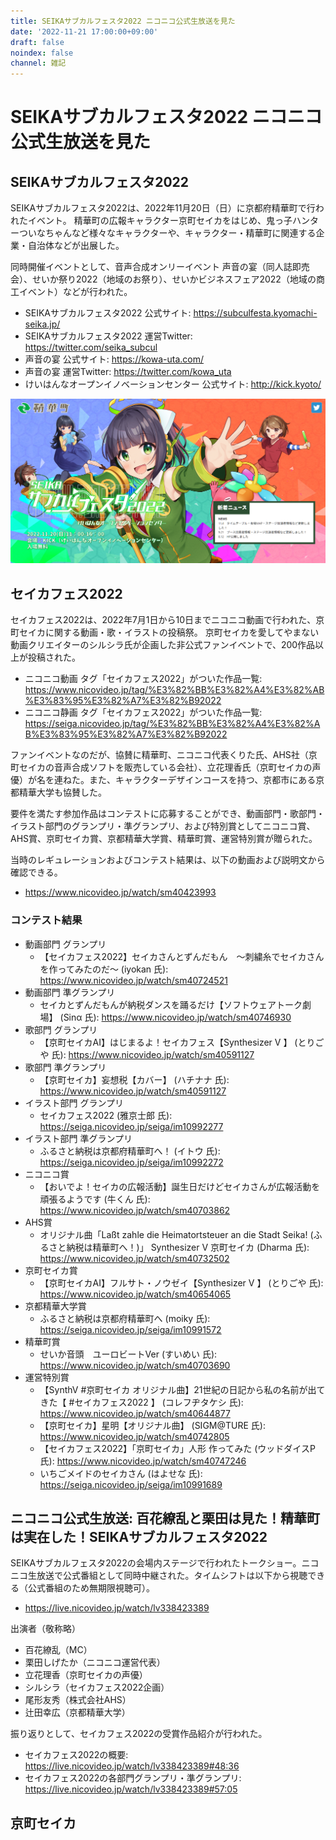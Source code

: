 ```yaml
---
title: SEIKAサブカルフェスタ2022 ニコニコ公式生放送を見た
date: '2022-11-21 17:00:00+09:00'
draft: false
noindex: false
channel: 雑記
---
```

# SEIKAサブカルフェスタ2022 ニコニコ公式生放送を見た

## SEIKAサブカルフェスタ2022

SEIKAサブカルフェスタ2022は、2022年11月20日（日）に京都府精華町で行われたイベント。
精華町の広報キャラクター京町セイカをはじめ、鬼っ子ハンターついなちゃんなど様々なキャラクターや、キャラクター・精華町に関連する企業・自治体などが出展した。

同時開催イベントとして、音声合成オンリーイベント 声音の宴（同人誌即売会）、せいか祭り2022（地域のお祭り）、せいかビジネスフェア2022（地域の商工イベント）などが行われた。

- SEIKAサブカルフェスタ2022 公式サイト: <https://subculfesta.kyomachi-seika.jp/>
- SEIKAサブカルフェスタ2022 運営Twitter: <https://twitter.com/seika_subcul>
- 声音の宴 公式サイト: <https://kowa-uta.com/>
- 声音の宴 運営Twitter: <https://twitter.com/kowa_uta>
- けいはんなオープンイノベーションセンター 公式サイト: <http://kick.kyoto/>

![](images/website.png)


## セイカフェス2022

セイカフェス2022は、2022年7月1日から10日までニコニコ動画で行われた、京町セイカに関する動画・歌・イラストの投稿祭。
京町セイカを愛してやまない動画クリエイターのシルシラ氏が企画した非公式ファンイベントで、200作品以上が投稿された。

- ニコニコ動画 タグ「セイカフェス2022」がついた作品一覧: <https://www.nicovideo.jp/tag/%E3%82%BB%E3%82%A4%E3%82%AB%E3%83%95%E3%82%A7%E3%82%B92022>
- ニコニコ静画 タグ「セイカフェス2022」がついた作品一覧: <https://seiga.nicovideo.jp/tag/%E3%82%BB%E3%82%A4%E3%82%AB%E3%83%95%E3%82%A7%E3%82%B92022>

ファンイベントなのだが、協賛に精華町、ニコニコ代表くりた氏、AHS社（京町セイカの音声合成ソフトを販売している会社）、立花理香氏（京町セイカの声優）が名を連ねた。また、キャラクターデザインコースを持つ、京都市にある京都精華大学も協賛した。

要件を満たす参加作品はコンテストに応募することができ、動画部門・歌部門・イラスト部門のグランプリ・準グランプリ、および特別賞としてニコニコ賞、AHS賞、京町セイカ賞、京都精華大学賞、精華町賞、運営特別賞が贈られた。

当時のレギュレーションおよびコンテスト結果は、以下の動画および説明文から確認できる。

- <https://www.nicovideo.jp/watch/sm40423993>


### コンテスト結果

- 動画部門 グランプリ
  - 【セイカフェス2022】セイカさんとずんだもん　～刺繍糸でセイカさんを作ってみたのだ～ (iyokan 氏): <https://www.nicovideo.jp/watch/sm40724521>
- 動画部門 準グランプリ
  - セイカとずんだもんが納税ダンスを踊るだけ【ソフトウェアトーク劇場】 (Sinα 氏): <https://www.nicovideo.jp/watch/sm40746930>
- 歌部門 グランプリ
  - 【京町セイカAI】はじまるよ！セイカフェス【Synthesizer V 】 (とりごや 氏): <https://www.nicovideo.jp/watch/sm40591127>
- 歌部門 準グランプリ
  - 【京町セイカ】妄想税【カバー】 (ハチナナ 氏): <https://www.nicovideo.jp/watch/sm40591127>
- イラスト部門 グランプリ
  - セイカフェス2022 (雅京士郎 氏): <https://seiga.nicovideo.jp/seiga/im10992277>
- イラスト部門 準グランプリ
  - ふるさと納税は京都府精華町へ！ (イトウ 氏): <https://seiga.nicovideo.jp/seiga/im10992272>
- ニコニコ賞
  - 【おいでよ！セイカの広報活動】誕生日だけどセイカさんが広報活動を頑張るようです (牛くん 氏): <https://www.nicovideo.jp/watch/sm40703862>
- AHS賞
  - オリジナル曲「Laßt zahle die Heimatortsteuer an die Stadt Seika! (ふるさと納税は精華町へ！)」 Synthesizer V 京町セイカ (Dharma 氏): <https://www.nicovideo.jp/watch/sm40732502>
- 京町セイカ賞
  - 【京町セイカAI】フルサト・ノウゼイ【Synthesizer V 】 (とりごや 氏): <https://www.nicovideo.jp/watch/sm40654065>
- 京都精華大学賞
  - ふるさと納税は京都府精華町へ (moiky 氏): <https://seiga.nicovideo.jp/seiga/im10991572>
- 精華町賞
  - せいか音頭　ユーロビートVer (すいめい 氏): <https://www.nicovideo.jp/watch/sm40703690>
- 運営特別賞
  - 【SynthV #京町セイカ オリジナル曲】21世紀の日記から私の名前が出てきた【 #セイカフェス2022 】 (コレフヂタケシ 氏): <https://www.nicovideo.jp/watch/sm40644877>
  - 【京町セイカ】星明【オリジナル曲】 (SIGM@TURE 氏): <https://www.nicovideo.jp/watch/sm40742805>
  - 【セイカフェス2022】「京町セイカ」人形 作ってみた (ウッドダイスP 氏): <https://www.nicovideo.jp/watch/sm40747246>
  - いちごメイドのセイカさん (はよせな 氏): <https://seiga.nicovideo.jp/seiga/im10991689>


## ニコニコ公式生放送: 百花繚乱と栗田は見た！精華町は実在した！SEIKAサブカルフェスタ2022

SEIKAサブカルフェスタ2022の会場内ステージで行われたトークショー。ニコニコ生放送で公式番組として同時中継された。タイムシフトは以下から視聴できる（公式番組のため無期限視聴可）。

- <https://live.nicovideo.jp/watch/lv338423389>

出演者（敬称略）

- 百花繚乱（MC）
- 栗田しげたか（ニコニコ運営代表）
- 立花理香（京町セイカの声優）
- シルシラ（セイカフェス2022企画）
- 尾形友秀（株式会社AHS）
- 辻田幸広（京都精華大学）

振り返りとして、セイカフェス2022の受賞作品紹介が行われた。

- セイカフェス2022の概要: <https://live.nicovideo.jp/watch/lv338423389#48:36>
- セイカフェス2022の各部門グランプリ・準グランプリ: <https://live.nicovideo.jp/watch/lv338423389#57:05>


## 京町セイカ
